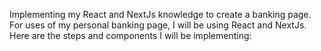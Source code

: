 Implementing my React and NextJs knowledge to create a banking page.
For uses of my personal banking page, I will be using React and NextJs. Here are the steps and components I will be implementing:


